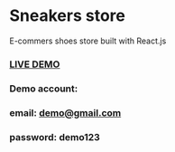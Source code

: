 # Sneakers store

E-commers shoes store built with React.js

### [LIVE DEMO](https://sneakers-world-56af8.web.app/)
### Demo account:
### email: demo@gmail.com
### password: demo123